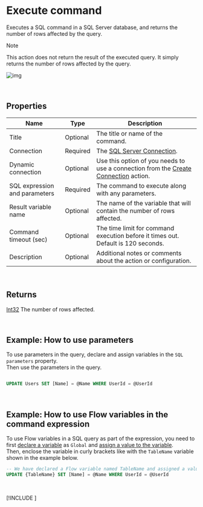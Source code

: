 # Execute command

Executes a SQL command in a SQL Server database, and returns the number of rows affected by the query.

> [!NOTE]
> This action does not return the result of the executed query. It simply returns the number of rows affected by the query.


![img](https://profitbasedocs.blob.core.windows.net/flowimages/execute-command.png)

<br/>

## Properties

| Name         | Type            | Description                                       |
|--------------|-----------------|---------------------------------------------------|
| Title           |  Optional | The title or name of the command.        |
| Connection      | Required | The [SQL Server Connection](./connection.md).         |
| Dynamic connection | Optional | Use this option of you needs to use a connection from the [Create Connection](./create-connection.md) action. |
| SQL expression and parameters   | Required      | The command to execute along with any parameters. |
| Result variable name | Optional  | The name of the variable that will contain the number of rows affected.  |
| Command timeout (sec) | Optional | The time limit for command execution before it times out. Default is 120 seconds.  |
| Description   | Optional | Additional notes or comments about the action or configuration. |

<br/>

## Returns

[Int32](https://learn.microsoft.com/en-us/dotnet/api/system.int32) The number of rows affected.

<br/>

## Example: How to use parameters

To use parameters in the query, declare and assign variables in the `SQL parameters` property.  
Then use the parameters in the query.

```sql

UPDATE Users SET [Name] = @Name WHERE UserId = @UserId

```
<br/>

## Example: How to use Flow variables in the command expression

To use Flow variables in a SQL query as part of the expression, you need to first [declare a variable](../built-in/declare-variable.md) as `Global` and [assign a value to the variable](../built-in/set-variable.md).  
Then, enclose the variable in curly brackets like with the `TableName` variable shown in the example below.

```sql
-- We have declared a Flow variable named TableName and assigned a value to it in a previous action.
UPDATE {TableName} SET [Name] = @Name WHERE UserId = @UserId
```

<br/>

[!INCLUDE [](__videos.md)]

